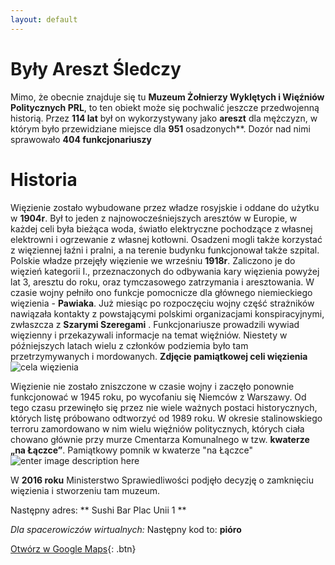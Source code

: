```yaml
---
layout: default
---
```

# Były Areszt Śledczy
Mimo, że obecnie znajduje się tu **Muzeum Żołnierzy Wyklętych i Więźniów Politycznych PRL**, to ten obiekt może się pochwalić jeszcze przedwojenną historią. Przez **114 lat** był on wykorzystywany jako **areszt** dla mężczyzn, w którym było przewidziane miejsce dla **951** osadzonych**. Dozór nad nimi sprawowało **404 funkcjonariuszy**

# Historia
Więzienie zostało wybudowane przez władze rosyjskie i oddane do użytku w **1904r**. Był to jeden z najnowocześniejszych aresztów w Europie, w każdej celi była bieżąca woda, światło elektryczne pochodzące z własnej elektrowni i ogrzewanie z własnej kotłowni. Osadzeni mogli także korzystać z więziennej łaźni i pralni, a na terenie budynku funkcjonował także szpital.
Polskie władze przejęły więzienie we wrześniu **1918r**. Zaliczono je do więzień kategorii I., przeznaczonych do odbywania kary więzienia powyżej lat 3, aresztu do roku, oraz tymczasowego zatrzymania i aresztowania.
W czasie wojny pełniło ono funkcje pomocnicze dla głównego niemieckiego więzienia - **Pawiaka**. Już miesiąc po rozpoczęciu wojny część strażników nawiązała kontakty z powstającymi polskimi organizacjami konspiracyjnymi, zwłaszcza z **Szarymi Szeregami** . Funkcjonariusze prowadzili wywiad więzienny i przekazywali informacje na temat więźniów. Niestety w późniejszych latach wielu z członków podziemia było tam przetrzymywanych i mordowanych.
**Zdjęcie pamiątkowej celi więzienia**
![cela więzienia](https://upload.wikimedia.org/wikipedia/commons/3/3c/Muzeum_%C5%BBo%C5%82nierzy_Wykl%C4%99tych_i_Wi%C4%99%C5%BAni%C3%B3w_Politycznych_PRL_%281%29.JPG)

Więzienie nie zostało zniszczone w czasie wojny i zaczęło ponownie funkcjonować w 1945 roku, po wycofaniu się Niemców z Warszawy. Od tego czasu przewinęło się przez nie wiele ważnych postaci historycznych, których listę próbowano odtworzyć od 1989 roku. W okresie stalinowskiego terroru zamordowano w nim wielu więźniów politycznych, których ciała chowano głównie przy murze Cmentarza Komunalnego w tzw. **kwaterze „na Łączce”**.
Pamiątkowy pomnik w kwaterze "na Łączce"
![enter image description here](https://upload.wikimedia.org/wikipedia/commons/e/e0/Kwatera_na_laczce_pomnik.jpg)

W **2016 roku** Ministerstwo Sprawiedliwości podjęło decyzję o zamknięciu więzienia i stworzeniu tam muzeum.


Następny adres: ** Sushi Bar Plac Unii 1 **

_Dla spacerowiczów wirtualnych:_
Następny kod to: **pióro**

[Otwórz w Google Maps](https://www.google.com/maps/dir//''/@52.2081926,20.9932724,14z/data=!4m8!4m7!1m0!1m5!1m1!1s0x471eccde02025e2b:0x600d0c8fc88233ba!2m2!1d21.021045!2d52.2133129){: .btn}


